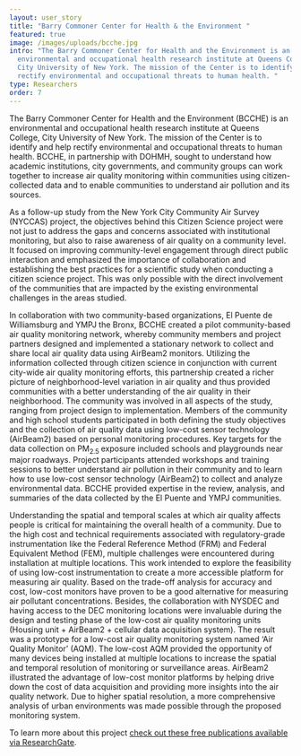 ```yaml
---
layout: user_story
title: "Barry Commoner Center for Health & the Environment "
featured: true
image: /images/uploads/bcche.jpg
intro: "The Barry Commoner Center for Health and the Environment is an
  environmental and occupational health research institute at Queens College,
  City University of New York. The mission of the Center is to identify and help
  rectify environmental and occupational threats to human health. "
type: Researchers
order: 7
---
```

<p>The Barry Commoner Center for Health and the Environment (BCCHE) is an environmental and occupational health research institute at Queens College, City University of New York. The mission of the Center is to identify and help rectify environmental and occupational threats to human health. BCCHE, in partnership with DOHMH, sought to understand how academic institutions, city governments, and community groups can work together to increase air quality monitoring within communities using citizen-collected data and to enable communities to understand air pollution and its sources.</p>
<p>As a follow-up study from the New York City Community Air Survey (NYCCAS) project, the objectives behind this Citizen Science project were not just to address the gaps and concerns associated with institutional monitoring, but also to raise awareness of air quality on a community level. It focused on improving community-level engagement through direct public interaction and emphasized the importance of collaboration and establishing the best practices for a scientific study when conducting a citizen science project. This was only possible with the direct involvement of the communities that are impacted by the existing environmental challenges in the areas studied.</p>
<p>In collaboration with two community-based organizations, El Puente de Williamsburg and YMPJ the Bronx, BCCHE created a pilot community-based air quality monitoring network, whereby community members and project partners designed and implemented a stationary network to collect and share local air quality data using AirBeam2 monitors. Utilizing the information collected through citizen science in conjunction with current city-wide air quality monitoring efforts, this partnership created a richer picture of neighborhood-level variation in air quality and thus provided communities with a better understanding of the air quality in their neighborhood. The community was involved in all aspects of the study, ranging from project design to implementation. Members of the community and high school students participated in both defining the study objectives and the collection of air quality data using low-cost sensor technology (AirBeam2) based on personal monitoring procedures. Key targets for the data collection on PM<sub>2.5 </sub>exposure included schools and playgrounds near major roadways. Project participants attended workshops and training sessions to better understand air pollution in their community and to learn how to use low-cost sensor technology (AirBeam2) to collect and analyze environmental data. BCCHE provided expertise in the review, analysis, and summaries of the data collected by the El Puente and YMPJ communities.</p>
<p>Understanding the spatial and temporal scales at which air quality affects people is critical for maintaining the overall health of a community. Due to the high cost and technical requirements associated with regulatory-grade instrumentation like the Federal Reference Method (FRM) and Federal Equivalent Method (FEM), multiple challenges were encountered during installation at multiple locations. This work intended to explore the feasibility of using low-cost instrumentation to create a more accessible platform for measuring air quality. Based on the trade-off analysis for accuracy and cost, low-cost monitors have proven to be a good alternative for measuring air pollutant concentrations. Besides, the collaboration with NYSDEC and having access to the DEC monitoring locations were invaluable during the design and testing phase of the low-cost air quality monitoring units (Housing unit + AirBeam2 + cellular data acquisition system). The result was a prototype for a low-cost air quality monitoring system named &lsquo;Air Quality Monitor&rsquo; (AQM). The low-cost AQM provided the opportunity of many devices being installed at multiple locations to increase the spatial and temporal resolution of monitoring or surveillance areas. AirBeam2 illustrated the advantage of low-cost monitor platforms by helping drive down the cost of data acquisition and providing more insights into the air quality network. Due to higher spatial resolution, a more comprehensive analysis of urban environments was made possible through the proposed monitoring system.</p>
<p>To learn more about this project <a href="https://www.researchgate.net/project/Citizen-Science-NYCCAS-New-York-City-Community-Air-Survey">check out these free publications available via ResearchGate</a>.</p>